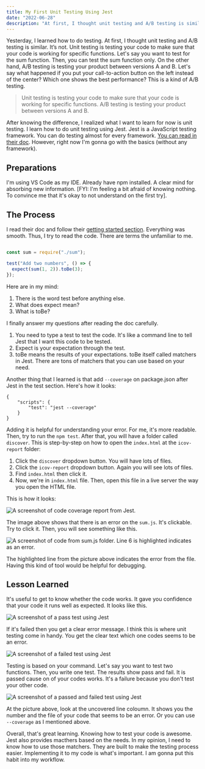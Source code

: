 ```yaml
---
title: My First Unit Testing Using Jest
date: "2022-06-28"
description: "At first, I thought unit testing and A/B testing is similar. It's not. "
---
```


Yesterday, I learned how to do testing. At first, I thought unit testing and A/B testing is similar. It’s not. Unit testing is testing your code to make sure that your code is working for specific functions. Let's say you want to test for the sum function. Then, you can test the sum function only. On the other hand, A/B testing is testing your product between versions A and B. Let's say what happened if you put your call-to-action button on the left instead of the center? Which one shows the best performance? This is a kind of A/B testing.

> Unit testing is testing your code to make sure that your code is working for specific functions. A/B testing is testing your product between versions A and B.

After knowing the difference, I realized what I want to learn for now is unit testing. I learn how to do unit testing using Jest. Jest is a JavaScript testing framework.
You can do testing almost for every framework. [You can read in their doc](https://jestjs.io/). However, right now I'm gonna go with the basics (without any framework).

## Preparations 

I'm using VS Code as my IDE. Already have npm installed. A clear mind for absorbing new information. [FYI: I'm feeling a bit afraid of knowing nothing. To convince me that it's okay to not understand on the first try].

## The Process

I read their doc and follow their [getting started section](https://jestjs.io/docs/getting-started). Everything was smooth. Thus, I try to read the code. There are terms the unfamiliar to me. 

```js

const sum = require("./sum");

test("Add two numbers", () => {
  expect(sum(1, 2)).toBe(3);
});

```

Here are in my mind:
1. There is the word test before anything else.
1. What does expect mean?
1. What is toBe?

I finally answer my questions after reading the doc carefully. 

1. You need to type a test to test the code. It's like a command line to tell Jest that I want this code to be tested. 
1. Expect is your expectation through the test. 
1. toBe means the results of your expectations.  toBe itself called matchers in Jest. There are tons of matchers that you can use based on your need. 

Another thing that I learned is that add `--coverage` on package.json after Jest in the test section. Here's how it looks:

```
{
    "scripts": {
        "test": "jest --coverage"
    }
}
```

Adding it is helpful for understanding your error. For me, it's more readable. Then, try to run the `npm test`. After that, you will have a folder called `discover`. This is step-by-step on how to open the `index.html` at the `icov-report` folder:

1. Click the `discover` dropdown button. You will have lots of files.
2. Click the `icov-report` dropdown button. Again you will see lots of files. 
3. Find `index.html` then click it.
4. Now, we're in `index.html` file.  Then, open this file in a live server the way you open the HTML file. 

This is how it looks:

![A screenshot of code coverage report from Jest.]('./icov-report.jpeg')

The image above shows that there is an error on the `sum.js`. It's clickable. Try to click it. Then, you will see something like this. 

![A screenshot of code from sum.js folder. Line 6 is highlighted indicates as an error.]('./icov-sum.jpeg')

The highlighted line from the picture above indicates the error from the file. Having this kind of tool would be helpful for debugging. 

## Lesson Learned 

It's useful to get to know whether the code works. It gave you confidence that your code it runs well as expected. It looks like this.

![A screenshot of a pass test using Jest]('./pass_test.png')

If it's failed then you get a clear error message. I think this is where unit testing come in handy. You get the clear text which one codes seems to be an error.  

![A screenshot of a failed test using Jest]('./fail_test.png')

Testing is based on your command. Let's say you want to test two functions. Then, you write one test. The results show pass and fail. It is passed cause on of your codes works. It's a failure because you don't test your other code. 

![A screenshot of a passed and failed test using Jest]('./pass_and_fail.png')

At the picture above, look at the uncovered line coloumn. It shows you the number and the file of your code that seems to be an error. Or you can use `--coverage` as I mentioned above.


Overall, that's great learning. Knowing how to test your code is awesome. Jest also provides macthers based on the needs. In my opinion, I need to know how to use those matchers. They are built to make the testing process easier. Implementing it to my code is what's important. I am gonna put this habit into my workflow. 